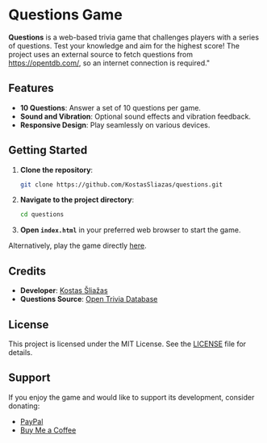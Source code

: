# Questions Game

**Questions** is a web-based trivia game that challenges players with a series of questions. Test your knowledge and aim for the highest score! The project uses an external source to fetch questions from https://opentdb.com/, so an internet connection is required."
## Features

- **10 Questions**: Answer a set of 10 questions per game.
- **Sound and Vibration**: Optional sound effects and vibration feedback.
- **Responsive Design**: Play seamlessly on various devices.

## Getting Started

1. **Clone the repository**:
   ```bash
   git clone https://github.com/KostasSliazas/questions.git
   ```
2. **Navigate to the project directory**:
   ```bash
   cd questions
   ```
3. **Open `index.html`** in your preferred web browser to start the game.

Alternatively, play the game directly [here](https://kostassliazas.github.io/questions/).

## Credits

- **Developer**: [Kostas Šliažas](https://github.com/KostasSliazas)
- **Questions Source**: [Open Trivia Database](https://opentdb.com/)

## License

This project is licensed under the MIT License. See the [LICENSE](LICENSE) file for details.

## Support

If you enjoy the game and would like to support its development, consider donating:

- [PayPal](https://www.paypal.com/donate/?hosted_button_id=FCPW77XUNSHZJ)
- [Buy Me a Coffee](https://buymeacoffee.com/k.sliazas)


